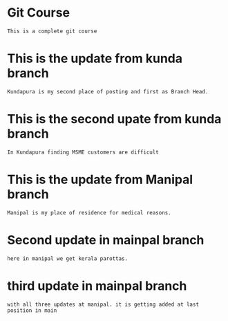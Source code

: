 # Git Course
    This is a complete git course

# This is the update from kunda branch
    Kundapura is my second place of posting and first as Branch Head.
# This is the second upate from kunda branch
    In Kundapura finding MSME customers are difficult

# This is the update from Manipal branch
    Manipal is my place of residence for medical reasons.

# Second update in mainpal branch
    here in manipal we get kerala parottas.

# third update in mainpal branch
    with all three updates at manipal. it is getting added at last position in main

